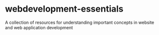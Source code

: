 # webdevelopment-essentials
A collection of resources for understanding important concepts in website and web application development
